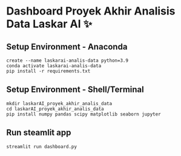 # Dashboard Proyek Akhir Analisis Data Laskar AI  ✨

## Setup Environment - Anaconda
```
create --name laskarai-analis-data python=3.9
conda activate laskarai-analis-data
pip install -r requirements.txt
```

## Setup Environment - Shell/Terminal
```
mkdir laskarAI_proyek_akhir_analis_data
cd laskarAI_proyek_akhir_analis_data
pip install numpy pandas scipy matplotlib seaborn jupyter
```
## Run steamlit app
```
streamlit run dashboard.py
```
